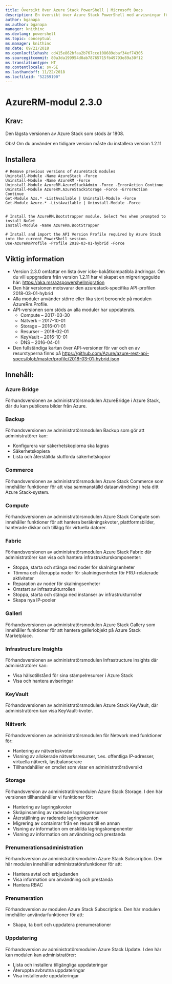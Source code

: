 ```yaml
---
title: Översikt över Azure Stack PowerShell | Microsoft Docs
description: En översikt över Azure Stack PowerShell med anvisningar för installation och konfiguration.
author: bganapa
ms.author: bganapa
manager: knithinc
ms.devlang: powershell
ms.topic: conceptual
ms.manager: knithinc
ms.date: 09/21/2018
ms.openlocfilehash: cd415e862bfaa2b767cce108689ebaf34ef74305
ms.sourcegitcommit: 80a3da199954d0ab78765715fb49793e89a30f12
ms.translationtype: HT
ms.contentlocale: sv-SE
ms.lasthandoff: 11/22/2018
ms.locfileid: "52259190"
---
```

# <a name="azurerm-module-230"></a>AzureRM-modul 2.3.0

## <a name="requirements"></a>Krav:
Den lägsta versionen av Azure Stack som stöds är 1808.

Obs! Om du använder en tidigare version måste du installera version 1.2.11


## <a name="install"></a>Installera
```powershell-interactive
# Remove previous versions of AzureStack modules
Uninstall-Module -Name AzureStack -Force 
Uninstall-Module -Name AzureRM -Force 
Uninstall-Module AzureRM.AzureStackAdmin -Force -ErrorAction Continue
Uninstall-Module AzureRM.AzureStackStorage -Force -ErrorAction Continue
Get-Module Azs.* -ListAvailable | Uninstall-Module -Force
Get-Module Azure.* -ListAvailable | Uninstall-Module -Force


# Install the AzureRM.Bootstrapper module. Select Yes when prompted to install NuGet
Install-Module -Name AzureRm.BootStrapper

# Install and import the API Version Profile required by Azure Stack into the current PowerShell session.
Use-AzureRmProfile -Profile 2018-03-01-hybrid -Force

```

## <a name="release-notes"></a>Viktig information
* Version 2.3.0 omfattar en lista över icke-bakåtkompatibla ändringar. Om du vill uppgradera från version 1.2.11 har vi skapat en migreringsguide här: https://aka.ms/azspowershellmigration
* Den här versionen motsvarar den azurestack-specifika API-profilen 2018-03-01-hybrid
* Alla moduler använder större eller lika stort beroende på modulen AzureRm.Profile.
* API-versionen som stöds av alla moduler har uppdaterats. 
    * Compute – 2017-03-30
    * Nätverk – 2017-10-01
    * Storage – 2016-01-01
    * Resurser – 2018-02-01
    * KeyVault – 2016-10-01
    * DNS – 2016-04-01
* Den fullständiga kartan över API-versioner för var och en av resurstyperna finns på https://github.com/Azure/azure-rest-api-specs/blob/master/profile/2018-03-01-hybrid.json

## <a name="content"></a>Innehåll:
### <a name="azure-bridge"></a>Azure Bridge
Förhandsversionen av administratörsmodulen AzureBridge i Azure Stack, där du kan publicera bilder från Azure.

### <a name="backup"></a>Backup
Förhandsversionen av administratörsmodulen Backup som gör att administratörer kan:
- Konfigurera var säkerhetskopiorna ska lagras
- Säkerhetskopiera
- Lista och återställda slutförda säkerhetskopior

### <a name="commerce"></a>Commerce
Förhandsversionen av administratörsmodulen Azure Stack Commerce som innehåller funktioner för att visa sammanställd dataanvändning i hela ditt Azure Stack-system.

### <a name="compute"></a>Compute
Förhandsversionen av administratörsmodulen Azure Stack Compute som innehåller funktioner för att hantera beräkningskvoter, plattformsbilder, hanterade diskar och tillägg för virtuella datorer.

### <a name="fabric"></a>Fabric
Förhandsversionen av administratörsmodulen Azure Stack Fabric där administratörer kan visa och hantera infrastrukturskomponenter:
- Stoppa, starta och stänga ned noder för skalningsenheter
- Tömma och återuppta noder för skalningsenheter för FRU-relaterade aktiviteter
- Reparation av noder för skalningsenheter
- Omstart av infrastrukturrollen
- Stoppa, starta och stänga ned instanser av infrastrukturroller
- Skapa nya IP-pooler


### <a name="gallery"></a>Galleri
Förhandsversionen av administratörsmodulen Azure Stack Gallery som innehåller funktioner för att hantera galleriobjekt på Azure Stack Marketplace.

### <a name="infrastructure-insights"></a>Infrastructure Insights
Förhandsversionen av administratörsmodulen Infrastructure Insights där administratörer kan:
- Visa hälsotillstånd för sina stämpelresurser i Azure Stack
- Visa och hantera aviseringar

### <a name="keyvault"></a>KeyVault
Förhandsversionen av administratörsmodulen Azure Stack KeyVault, där administratören kan visa KeyVault-kvoter.

### <a name="network"></a>Nätverk
Förhandsversionen av administratörsmodulen för Network med funktioner för:
- Hantering av nätverkskvoter
- Visning av allokerade nätverksresurser, t.ex. offentliga IP-adresser, virtuella nätverk, lastbalanserare
- Tillhandahåller en cmdlet som visar en administratörsöversikt

### <a name="storage"></a>Storage
Förhandsversion av administratörsmodulen Azure Stack Storage.  I den här versionen tillhandahåller vi funktioner för:
- Hantering av lagringskvoter
- Skräpinsamling av raderade lagringsresurser
- Återställning av raderade lagringskonton
- Migrering av containrar från en resurs till en annan
- Visning av information om enskilda lagringskomponenter
- Visning av information om användning och prestanda

### <a name="subscription-admin"></a>Prenumerationsadministration
Förhandsversion av administratörsmodulen Azure Stack Subscription.  Den här modulen innehåller administratörsfunktioner för att:
- Hantera avtal och erbjudanden
- Visa information om användning och prestanda
- Hantera RBAC

### <a name="subscription"></a>Prenumeration
Förhandsversion av modulen Azure Stack Subscription.  Den här modulen innehåller användarfunktioner för att:
- Skapa, ta bort och uppdatera prenumerationer

### <a name="update"></a>Uppdatering
Förhandsversion av administratörsmodulen Azure Stack Update.  I den här kan modulen kan administratörer:
- Lista och installera tillgängliga uppdateringar
- Återuppta avbrutna uppdateringar
- Visa installerade uppdateringar
